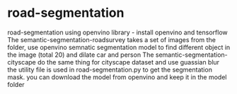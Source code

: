 # road-segmentation
road-segmentation using openvino library - install openvino and tensorflow
The semantic-segmentation-roadsurvey takes a set of images from the folder, use openvino semnatic segmentation model to
find different object in the image (total 20) and dilate car and person
The semantic-segmentation-cityscape do the same thing for cityscape dataset and use guassian blur
the utility file is used in road-segmentation.py to get the segmentation mask.
you can download the model from openvino and keep it in the model folder

